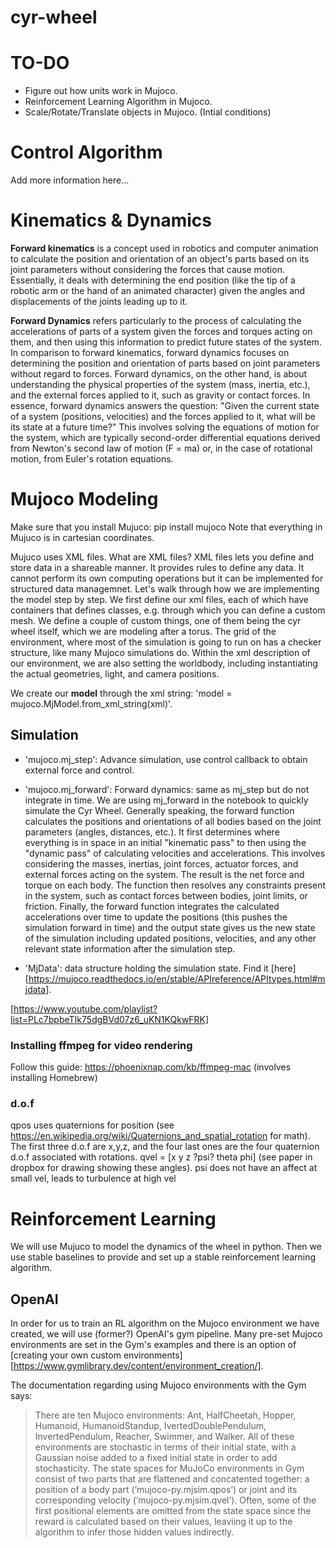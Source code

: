 # cyr-wheel

# TO-DO 
- Figure out how units work in Mujoco.
- Reinforcement Learning Algorithm in Mujoco. 
- Scale/Rotate/Translate objects in Mujoco. (Intial conditions)

# Control Algorithm 
Add more information here...

# Kinematics & Dynamics
**Forward kinematics** is a concept used in robotics and computer animation to calculate the position and orientation of an object's parts based on its joint parameters without considering the forces that cause motion. Essentially, it deals with determining the end position (like the tip of a robotic arm or the hand of an animated character) given the angles and displacements of the joints leading up to it.

**Forward Dynamics** refers particularly to the process of calculating the accelerations of parts of a system given the forces and torques acting on them, and then using this information to predict future states of the system. In comparison to forward kinematics, forward dynamics focuses on determining the position and orientation of parts based on joint parameters without regard to forces. Forward dynamics, on the other hand, is about understanding the physical properties of the system (mass, inertia, etc.), and the external forces applied to it, such as gravity or contact forces. 
In essence, forward dynamics answers the question: "Given the current state of a system (positions, velocities) and the forces applied to it, what will be its state at a future time?" This involves solving the equations of motion for the system, which are typically second-order differential equations derived from Newton's second law of motion (F = ma) or, in the case of rotational motion, from Euler's rotation equations.


# Mujoco Modeling
Make sure that you install Mujuco: pip install mujoco 
Note that everything in Mujuco is in cartesian coordinates. 

Mujuco uses XML files. What are XML files? 
XML files lets you define and store data in a shareable manner. It provides rules to define any data. It cannot perform its own computing operations but it can be implemented for structured data managemnet. 
Let's walk through how we are implementing the model step by step. 
We first define our xml files, each of which have containers that defines classes, e.g. <mesh> through which you can define a custom mesh. 
We define a couple of custom things, one of them being the cyr wheel itself, which we are modeling after a torus. 
The grid of the environment, where most of the simulation is going to run on has a checker structure, like many Mujoco simulations do. 
Within the xml description of our environment, we are also setting the worldbody, including instantiating the actual geometries, light, and camera positions. 

We create our **model** through the xml string: 'model = mujoco.MjModel.from_xml_string(xml)'.

## Simulation 
- 'mujoco.mj_step': Advance simulation, use control callback to obtain external force and control.
- 'mujoco.mj_forward': Forward dynamics: same as mj_step but do not integrate in time. We are using mj_forward in the notebook to quickly simulate the Cyr Wheel. Generally speaking, the forward function calculates the positions and orientations of all bodies based on the joint parameters (angles, distances, etc.). It first determines where everything is in space in an initial "kinematic pass" to then using the "dynamic pass" of calculating velocities and accelerations. This involves considering the masses, inertias, joint forces, actuator forces, and external forces acting on the system. The result is the net force and torque on each body. The function then resolves any constraints present in the system, such as contact forces between bodies, joint limits, or friction. Finally, the forward function integrates the calculated accelerations over time to update the positions (this pushes the simulation forward in time) and the output state gives us the new state of the simulation including updated positions, velocities, and any other relevant state information after the simulation step. 

- 'MjData': data structure holding the simulation state. Find it [here][https://mujoco.readthedocs.io/en/stable/APIreference/APItypes.html#mjdata]. 

[https://www.youtube.com/playlist?list=PLc7bpbeTIk75dgBVd07z6_uKN1KQkwFRK]

### Installing ffmpeg for video rendering
Follow this guide: https://phoenixnap.com/kb/ffmpeg-mac (involves installing Homebrew)

### d.o.f
qpos uses quaternions for position (see https://en.wikipedia.org/wiki/Quaternions_and_spatial_rotation for math). The first three d.o.f are x,y,z, and the four last ones are the four quaternion d.o.f associated with rotations.
qvel = [x y z ?psi? theta phi] (see paper in dropbox for drawing showing these angles). psi does not have an affect at small vel, leads to turbulence at high vel

# Reinforcement Learning 
We will use Mujuco to model the dynamics of the wheel in python. Then we use stable baselines to provide and set up a stable reinforcement learning algorithm. 
## OpenAI
In order for us to train an RL algorithm on the Mujoco environment we have created, we will use (former?) OpenAI's gym pipeline. 
Many pre-set Mujoco environments are set in the Gym's examples and there is an option of [creating your own custom environments][https://www.gymlibrary.dev/content/environment_creation/].

The documentation regarding using Mujoco environments with the Gym says: 
> There are ten Mujoco environments: Ant, HalfCheetah, Hopper, Humanoid, HumanoidStandup, IvertedDoublePendulum, InvertedPendulum, Reacher, Swimmer, and Walker. All of these environments are stochastic in terms of their initial state, with a Gaussian noise added to a fixed initial state in order to add stochasticity. The state spaces for MuJoCo environments in Gym consist of two parts that are flattened and concatented together: a position of a body part (’mujoco-py.mjsim.qpos’) or joint and its corresponding velocity (’mujoco-py.mjsim.qvel’). Often, some of the first positional elements are omitted from the state space since the reward is calculated based on their values, leaviing it up to the algorithm to infer those hidden values indirectly.

